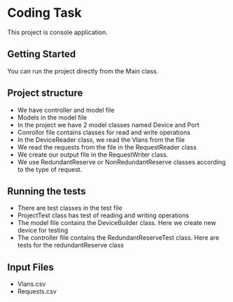 # Coding Task

This project is console application.

## Getting Started

You can run the project directly from the Main class.

## Project structure

* We have controller and model file
* Models in the model file
* In the project we have 2 model classes named Device and Port
* Conrollor file contains classes for read and write operations
* In the DeviceReader class, we read the Vlans from the file
* We read the requests from the file in the RequestReader class
* We create our output file in the RequestWriter class.
* We use RedundantReserve or NonRedundantReserve classes according to the type of request.

## Running the tests

* There are test classes in the test file
* ProjectTest class has test of reading and writing operations
* The model file contains the DeviceBuilder class. Here we create new device for testing
* The controller file contains the RedundantReserveTest class. Here are tests for the redundantReserve class



## Input Files

* Vlans.csv
* Requests.csv
